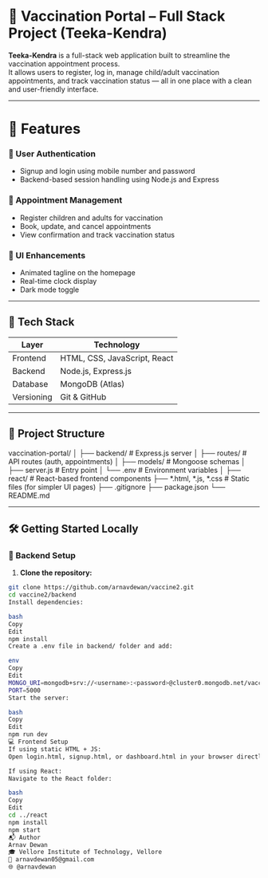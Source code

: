 # 💉 Vaccination Portal – Full Stack Project (Teeka-Kendra)

**Teeka-Kendra** is a full-stack web application built to streamline the vaccination appointment process.  
It allows users to register, log in, manage child/adult vaccination appointments, and track vaccination status — all in one place with a clean and user-friendly interface.

---

# 🚀 Features

### 👤 User Authentication
- Signup and login using mobile number and password
- Backend-based session handling using Node.js and Express

### 📅 Appointment Management
- Register children and adults for vaccination
- Book, update, and cancel appointments
- View confirmation and track vaccination status

### 🌙 UI Enhancements
- Animated tagline on the homepage
- Real-time clock display
- Dark mode toggle

---

## 🧰 Tech Stack

| Layer      | Technology                        |
|------------|------------------------------------|
| Frontend   | HTML, CSS, JavaScript, React       |
| Backend    | Node.js, Express.js                |
| Database   | MongoDB (Atlas)                    |
| Versioning | Git & GitHub                       |

---

## 📁 Project Structure

vaccination-portal/
│
├── backend/ # Express.js server
│ ├── routes/ # API routes (auth, appointments)
│ ├── models/ # Mongoose schemas
│ ├── server.js # Entry point
│ └── .env # Environment variables
│
├── react/ # React-based frontend components
├── *.html, *.js, *.css # Static files (for simpler UI pages)
├── .gitignore
├── package.json
└── README.md



---

## 🛠️ Getting Started Locally

### 🔧 Backend Setup

1. **Clone the repository:**

```bash
git clone https://github.com/arnavdewan/vaccine2.git
cd vaccine2/backend
Install dependencies:

bash
Copy
Edit
npm install
Create a .env file in backend/ folder and add:

env
Copy
Edit
MONGO_URI=mongodb+srv://<username>:<password>@cluster0.mongodb.net/vaccinationDB?retryWrites=true&w=majority
PORT=5000
Start the server:

bash
Copy
Edit
npm run dev
💻 Frontend Setup
If using static HTML + JS:
Open login.html, signup.html, or dashboard.html in your browser directly.

If using React:
Navigate to the React folder:

bash
Copy
Edit
cd ../react
npm install
npm start
📬 Author
Arnav Dewan
🎓 Vellore Institute of Technology, Vellore
📧 arnavdewan05@gmail.com
🌐 @arnavdewan
